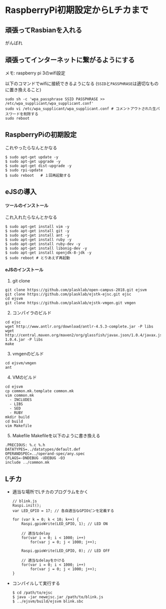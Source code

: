 # RaspberryPi初期設定からLチカまで

## 頑張ってRasbianを入れる
がんばれ


## 頑張ってインターネットに繋がるようにする

メモ: raspberry pi 3のwifi設定

以下のコマンドでwifiに接続できるようになる
(`SSID`と`PASSPHRASE`は適切なものに置き換えること)
```
sudo sh -c 'wpa_passphrase SSID PASSPHRASE >> /etc/wpa_supplicant/wpa_supplicant.conf'
sudo vi /etc/wpa_supplicant/wpa_supplicant.conf # コメントアウトされた生パスワードを削除する
sudo reboot
```


## RaspberryPiの初期設定
これやったらなんとかなる
```
$ sudo apt-get update -y
$ sudo apt-get upgrade -y
$ sudo apt-get dist-upgrade -y
$ sudo rpi-update
$ sudo reboot   # １回再起動する
```


## eJSの導入
#### ツールのインストール

  これ入れたらなんとかなる
  ```
  $ sudo apt-get install vim -y
  $ sudo apt-get install git -y
  $ sudo apt-get install ant -y
  $ sudo apt-get install ruby -y
  $ sudo apt-get install ruby-dev -y
  $ sudo apt-get install libonig-dev -y
  $ sudo apt-get install openjdk-8-jdk -y
  $ sudo reboot # とりあえず再起動
  ```
#### eJSのインストール
  1. git clone
  ```
  git clone https://github.com/plasklab/open-campus-2018.git ejsvm
  git clone https://github.com/plasklab/ejstk-ejsc.git ejsc
  cd ejsvm
  git clone https://github.com/plasklab/ejstk-vmgen.git vmgen
  ```

  2. コンパイラのビルド
  ```
  cd ejsc
  wget http://www.antlr.org/download/antlr-4.5.3-complete.jar -P libs
  wget http://central.maven.org/maven2/org/glassfish/javax.json/1.0.4/javax.json-1.0.4.jar -P libs
  make
  ```

  3. vmgenのビルド
  ```
  cd ejsvm/vmgen
  ant
  ```

  4. VMのビルド
  ```
  cd ejsvm
  cp common.mk.template common.mk
  vim common.mk
    - INCLUDES
    - LIBS
    - SED
    - RUBY
  mkdir build
  cd build
  vim Makefile
  ```

  5. Makefile
  Makefileを以下のように書き換える
  ```
  .PRECIOUS: %.c %.h
  DATATYPES=../datatypes/default.def
  OPERANDSPEC=../operand-spec/any.spec
  CFLAGS=-DNDEBUG -UDEBUG -O3
  include ../common.mk
  ```


## Lチカ

* 適当な場所でLチカのプログラムをかく
  ```
  // blink.js
  Raspi.init();
  var LED_GPIO = 17; // 各自適当なGPIOピンを定義する

  for (var k = 0; k < 10; k++) {
      Raspi.gpioWrite(LED_GPIO, 1); // LED ON

      // 適当なdelay
      for(var i = 0; i < 1000; i++)
          for(var j = 0; j < 1000; j++);

      Raspi.gpioWrite(LED_GPIO, 0); // LED OFF

      // 適当なdelayをかける
      for(var i = 0; i < 1000; i++)
          for(var j = 0; j < 1000; j++);
  }
  ```

* コンパイルして実行する
  ```
  $ cd /path/to/ejsc
  $ java -jar newejsc.jar /path/to/blink.js
  $ ../ejsvm/build/ejsvm blink.sbc
  ```


